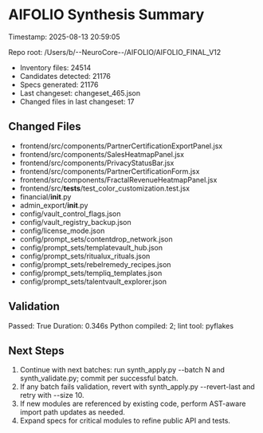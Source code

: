 # AIFOLIO Synthesis Summary

Timestamp: 2025-08-13 20:59:05

Repo root: /Users/b/--NeuroCore--/AIFOLIO/AIFOLIO_FINAL_V12


- Inventory files: 24514
- Candidates detected: 21176
- Specs generated: 21176
- Last changeset: changeset_465.json
- Changed files in last changeset: 17

## Changed Files

- frontend/src/components/PartnerCertificationExportPanel.jsx
- frontend/src/components/SalesHeatmapPanel.jsx
- frontend/src/components/PrivacyStatusBar.jsx
- frontend/src/components/PartnerCertificationForm.jsx
- frontend/src/components/FractalRevenueHeatmapPanel.jsx
- frontend/src/__tests__/test_color_customization.test.jsx
- financial/__init__.py
- admin_export/__init__.py
- config/vault_control_flags.json
- config/vault_registry_backup.json
- config/license_mode.json
- config/prompt_sets/contentdrop_network.json
- config/prompt_sets/templatevault_hub.json
- config/prompt_sets/ritualux_rituals.json
- config/prompt_sets/rebelremedy_recipes.json
- config/prompt_sets/templiq_templates.json
- config/prompt_sets/talentvault_explorer.json

## Validation

Passed: True
Duration: 0.346s
Python compiled: 2; lint tool: pyflakes

## Next Steps

1. Continue with next batches: run synth_apply.py --batch N and synth_validate.py; commit per successful batch.
2. If any batch fails validation, revert with synth_apply.py --revert-last and retry with --size 10.
3. If new modules are referenced by existing code, perform AST-aware import path updates as needed.
4. Expand specs for critical modules to refine public API and tests.
